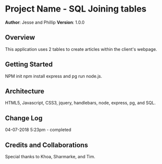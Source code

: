 # Project Name - SQL Joining tables 

**Author**: Jesse and Phillip
**Version**: 1.0.0

## Overview
<!-- Provide a high level overview of what this application is and why you are building it, beyond the fact that it's an assignment for a Code Fellows 301 class. (i.e. What's your problem domain?) -->
This application uses 2 tables to create articles within the client's webpage.

## Getting Started
<!-- What are the steps that a user must take in order to build this app on their own machine and get it running? -->
NPM init
npm install express and pg
run node.js.

## Architecture
<!-- Provide a detailed description of the application design. What technologies (languages, libraries, etc) you're using, and any other relevant design information. -->
HTML5, Javascript, CSS3, jquery, handlebars, node, express, pg, and SQL.

## Change Log
<!-- Use this are to document the iterative changes made to your application as each feature is successfully implemented. Use time stamps. Here's an examples: -->

04-07-2018 5:23pm - completed


## Credits and Collaborations
<!-- Give credit (and a link) to other people or resources that helped you build this application. -->
Special thanks to Khoa, Sharmarke, and Tim.